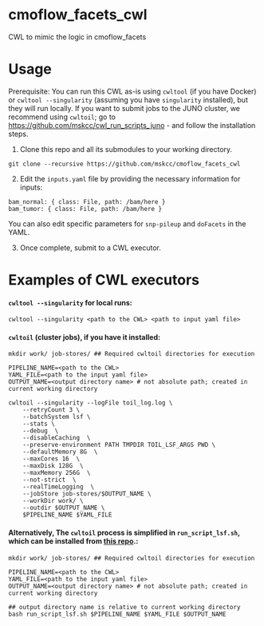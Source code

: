 # cmoflow_facets_cwl
CWL to mimic the logic in cmoflow_facets

# Usage

Prerequisite: You can run this CWL as-is using `cwltool` (if you have Docker) or `cwltool --singularity` (assuming you have `singularity` installed), but they will run locally. If you want to submit jobs to the JUNO cluster, we recommend using `cwltoil`; go to https://github.com/mskcc/cwl_run_scripts_juno - and follow the installation steps.

1. Clone this repo and all its submodules to your working directory.

```
git clone --recursive https://github.com/mskcc/cmoflow_facets_cwl
```

2. Edit the `inputs.yaml` file by providing the necessary information for inputs:

```
bam_normal: { class: File, path: /bam/here }
bam_tumor: { class: File, path: /bam/here }
```

You can also edit specific parameters for `snp-pileup` and `doFacets` in the YAML.

3. Once complete, submit to a CWL executor.

# Examples of CWL executors

#### `cwltool --singularity` for local runs:
```
cwltool --singularity <path to the CWL> <path to input yaml file>
```

#### `cwltoil` (cluster jobs), if you have it installed:
```
mkdir work/ job-stores/ ## Required cwltoil directories for execution

PIPELINE_NAME=<path to the CWL>
YAML_FILE=<path to the input yaml file>
OUTPUT_NAME=<output directory name> # not absolute path; created in current working directory

cwltoil --singularity --logFile toil_log.log \
    --retryCount 3 \
    --batchSystem lsf \
    --stats \
    --debug  \
    --disableCaching  \
    --preserve-environment PATH TMPDIR TOIL_LSF_ARGS PWD \
    --defaultMemory 8G  \
    --maxCores 16  \
    --maxDisk 128G  \
    --maxMemory 256G  \
    --not-strict  \
    --realTimeLogging  \
    --jobStore job-stores/$OUTPUT_NAME \
    --workDir work/ \
    --outdir $OUTPUT_NAME \
    $PIPELINE_NAME $YAML_FILE
```

#### Alternatively, The `cwltoil` process is simplified in `run_script_lsf.sh`, which can be installed from [this repo](https://github.com/mskcc/cwl_run_scripts_juno).:

```
mkdir work/ job-stores/ ## Required cwltoil directories for execution

PIPELINE_NAME=<path to the CWL>
YAML_FILE=<path to the input yaml file>
OUTPUT_NAME=<output directory name> # not absolute path; created in current working directory

## output directory name is relative to current working directory
bash run_script_lsf.sh $PIPELINE_NAME $YAML_FILE $OUTPUT_NAME 
```
